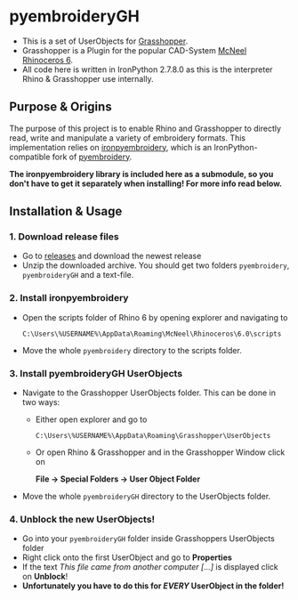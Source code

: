 # pyembroideryGH

- This is a set of UserObjects for [Grasshopper](https://www.rhino3d.com/6/new/grasshopper).
- Grasshopper is a Plugin for the popular CAD-System [McNeel Rhinoceros 6](https://www.rhino3d.com/).
- All code here is written in IronPython 2.7.8.0 as this is the interpreter Rhino & Grasshopper use internally.

## Purpose & Origins

The purpose of this project is to enable Rhino and Grasshopper to directly read, write and manipulate a variety of embroidery formats. This implementation relies on [ironpyembroidery](https://github.com/fstwn/ironpyembroidery/), which is an IronPython-compatible fork of [pyembroidery](https://github.com/EmbroidePy/pyembroidery/).

**The ironpyembroidery library is included here as a submodule, so you don't have to get it separately when installing! For more info read below.**

## Installation & Usage

### 1. Download release files

- Go to [releases](https://github.com/fstwn/pyembroideryGH/releases) and download the newest release
- Unzip the downloaded archive. You should get two folders `pyembroidery`, `pyembroideryGH` and a text-file.

### 2. Install ironpyembroidery

- Open the scripts folder of Rhino 6 by opening explorer and navigating to
  ```
  C:\Users\%USERNAME%\AppData\Roaming\McNeel\Rhinoceros\6.0\scripts
  ```
- Move the whole `pyembroidery` directory to the scripts folder.

### 3. Install pyembroideryGH UserObjects

- Navigate to the Grasshopper UserObjects folder. This can be done in two ways:
  - Either open explorer and go to
    ```
    C:\Users\%USERNAME%\AppData\Roaming\Grasshopper\UserObjects
    ```
  - Or open Rhino & Grasshopper and in the Grasshopper Window click on

    **File -> Special Folders -> User Object Folder**
- Move the whole `pyembroideryGH` directory to the UserObjects folder.

### 4. Unblock the new UserObjects!

- Go into your `pyembroideryGH` folder inside Grasshoppers UserObjects folder
- Right click onto the first UserObject and go to **Properties**
- If the text *This file came from another computer [...]* is displayed click on **Unblock**!
- **Unfortunately you have to do this for _EVERY_ UserObject in the folder!**

